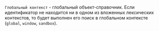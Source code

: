 `Глобальный контекст` - глобальный объект-справочник. Если идентификатор не находится ни в одном из вложенных лексических контекстов, то будет выполнен его поиск в глобальном контексте (`global`, `window`, `sandbox`).